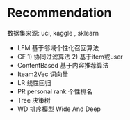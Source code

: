 #  Recommendation 
  数据集来源:   uci, kaggle , sklearn
- LFM      基于邻域个性化召回算法
- CF       1) 协同过滤算法   2) 基于item或user
- ContentBased  基于内容推荐算法
- Iteam2Vec     词向量
- LR            线性回归
- PR personal rank  个性排名
- Tree  决策树
- WD    排序模型    Wide And Deep

